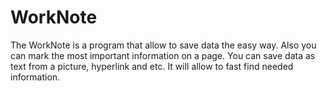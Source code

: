 # WorkNote
The WorkNote is a program that allow to save data the easy way. Also you can mark the most important information on a page. You can save data as text from a picture, hyperlink and etc. It will allow to fast find needed information.

